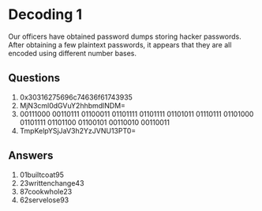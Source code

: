 # Decoding 1
Our officers have obtained password dumps storing hacker passwords. After obtaining a few plaintext passwords, it appears that they are all encoded using different number bases.

## Questions
1. 0x30316275696c74636f61743935	
2. MjN3cml0dGVuY2hhbmdlNDM=	
3. 00111000 00110111 01100011 01101111 01101111 01101011 01110111 01101000 01101111 01101100 01100101 00110010 00110011	
4. TmpKelpYSjJaV3h2YzJVNU13PT0=		

## Answers
1. 01builtcoat95
2. 23writtenchange43
3. 87cookwhole23
4. 62servelose93 